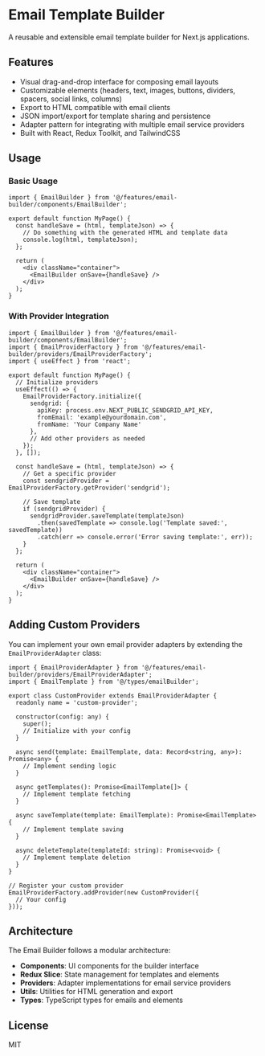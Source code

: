# Email Template Builder

A reusable and extensible email template builder for Next.js applications.

## Features

- Visual drag-and-drop interface for composing email layouts
- Customizable elements (headers, text, images, buttons, dividers, spacers, social links, columns)
- Export to HTML compatible with email clients
- JSON import/export for template sharing and persistence
- Adapter pattern for integrating with multiple email service providers
- Built with React, Redux Toolkit, and TailwindCSS

## Usage

### Basic Usage

```tsx
import { EmailBuilder } from '@/features/email-builder/components/EmailBuilder';

export default function MyPage() {
  const handleSave = (html, templateJson) => {
    // Do something with the generated HTML and template data
    console.log(html, templateJson);
  };

  return (
    <div className="container">
      <EmailBuilder onSave={handleSave} />
    </div>
  );
}
```

### With Provider Integration

```tsx
import { EmailBuilder } from '@/features/email-builder/components/EmailBuilder';
import { EmailProviderFactory } from '@/features/email-builder/providers/EmailProviderFactory';
import { useEffect } from 'react';

export default function MyPage() {
  // Initialize providers
  useEffect(() => {
    EmailProviderFactory.initialize({
      sendgrid: {
        apiKey: process.env.NEXT_PUBLIC_SENDGRID_API_KEY,
        fromEmail: 'example@yourdomain.com',
        fromName: 'Your Company Name'
      },
      // Add other providers as needed
    });
  }, []);

  const handleSave = (html, templateJson) => {
    // Get a specific provider
    const sendgridProvider = EmailProviderFactory.getProvider('sendgrid');
    
    // Save template
    if (sendgridProvider) {
      sendgridProvider.saveTemplate(templateJson)
        .then(savedTemplate => console.log('Template saved:', savedTemplate))
        .catch(err => console.error('Error saving template:', err));
    }
  };

  return (
    <div className="container">
      <EmailBuilder onSave={handleSave} />
    </div>
  );
}
```

## Adding Custom Providers

You can implement your own email provider adapters by extending the `EmailProviderAdapter` class:

```tsx
import { EmailProviderAdapter } from '@/features/email-builder/providers/EmailProviderAdapter';
import { EmailTemplate } from '@/types/emailBuilder';

export class CustomProvider extends EmailProviderAdapter {
  readonly name = 'custom-provider';
  
  constructor(config: any) {
    super();
    // Initialize with your config
  }
  
  async send(template: EmailTemplate, data: Record<string, any>): Promise<any> {
    // Implement sending logic
  }
  
  async getTemplates(): Promise<EmailTemplate[]> {
    // Implement template fetching
  }
  
  async saveTemplate(template: EmailTemplate): Promise<EmailTemplate> {
    // Implement template saving
  }
  
  async deleteTemplate(templateId: string): Promise<void> {
    // Implement template deletion
  }
}

// Register your custom provider
EmailProviderFactory.addProvider(new CustomProvider({
  // Your config
}));
```

## Architecture

The Email Builder follows a modular architecture:

- **Components**: UI components for the builder interface
- **Redux Slice**: State management for templates and elements
- **Providers**: Adapter implementations for email service providers
- **Utils**: Utilities for HTML generation and export
- **Types**: TypeScript types for emails and elements

## License

MIT 